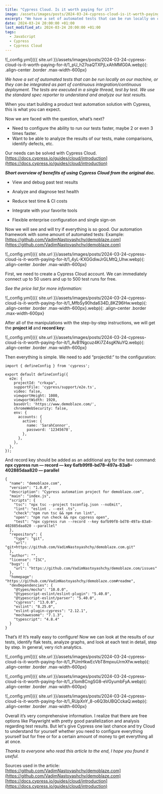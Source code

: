 ```yaml
---
title: "Cypress Cloud. Is it worth paying for it?"
image: /assets/images/posts/2024-03-24-cypress-cloud-is-it-worth-paying-for-it/1_pU_h27oaQTXPjLxAhMMG0A.webp
excerpt: "We have a set of automated tests that can be run locally on our machine, or they can be integrated as part of continuous integration/continuous deployment. The tests are executed in a single thread, test by test. We use the standard spec reporter to understand and analyze our test results..."
date: 2024-03-24 20:00:00 +01:00
last_modified_at: 2024-03-24 20:00:00 +01:00
tags:
  - JavaScript
  - Cypress
  - Cypress Cloud
---
```


![_config.yml]({{ site.url }}/assets/images/posts/2024-03-24-cypress-cloud-is-it-worth-paying-for-it/1_pU_h27oaQTXPjLxAhMMG0A.webp){: .align-center .border .max-width-600px}

*We have a set of automated tests that can be run locally on our machine, or they can be integrated as part of continuous integration/continuous deployment. The tests are executed in a single thread, test by test. We use the standard spec reporter to understand and analyze our test results.*

When you start building a product test automation solution with Cypress, this is what you can expect.

Now we are faced with the question, what’s next?

- Need to configure the ability to run our tests faster, maybe 2 or even 3 times faster.
- Want to be able to analyze the results of our tests, make comparisons, identify defects, etc.

Our needs can be solved with Cypress Cloud.
[https://docs.cypress.io/guides/cloud/introduction](https://docs.cypress.io/guides/cloud/introduction)

***Short overview of benefits of using Cypress Cloud from the original doc.***

- View and debug past test results

- Analyze and diagnose test health

- Reduce test time & CI costs

- ​Integrate with your favorite tools

- Flexible enterprise configuration and single sign-on

Now we will see and will try if everything is so good.
Our automation framework with some amount of automated tests:
Example:
[https://github.com/VadimNastoyashchy/demoblaze.com](https://github.com/VadimNastoyashchy/demoblaze.com)

![_config.yml]({{ site.url }}/assets/images/posts/2024-03-24-cypress-cloud-is-it-worth-paying-for-it/1_4yL-KXGGdiwJrGLMtQ_Uhw.webp){: .align-center .border .max-width-600px}

First, we need to create a Cypress Cloud account. We can immediately connect up to 50 users and up to 500 test runs for free.

*See the price list for more information:*

![_config.yml]({{ site.url }}/assets/images/posts/2024-03-24-cypress-cloud-is-it-worth-paying-for-it/1_MfbSy90hda634D_8KZ96Hw.webp){: .align-center .border .max-width-600px}.webp){: .align-center .border .max-width-600px}

After all of the manipulations with the step-by-step instructions, we will get the **project id** and **record key**:

![_config.yml]({{ site.url }}/assets/images/posts/2024-03-24-cypress-cloud-is-it-worth-paying-for-it/1_AvB1Ngcuz4Ki7Z4sgKNuYQ.webp){: .align-center .border .max-width-600px}

Then everything is simple. We need to add “projectId:“ to the configuration:

```
import { defineConfig } from 'cypress';

export default defineConfig({
  e2e: {
    projectId: "crkxpa",
    supportFile: 'cypress/support/e2e.ts',
    video: false,
    viewportHeight: 1080,
    viewportWidth: 1920,
    baseUrl: 'https://www.demoblaze.com/',
    chromeWebSecurity: false,
    env: {
      accounts: {
        active: {
          name: 'SarahConnor',
          password: '12345678',
        },
      },
    },
  },
});
```

And record key should be added as an additional arg for the test command:
**npx cypress run — record — key 6afb99f8-bd78–497a-83a8–402885daa820 — parallel**

```
{
  "name": "demoblaze.com",
  "version": "1.0.0",
  "description": "Cypress automation project for demoblaze.com",
  "main": "index.js",
  "scripts": {
    "tsc": "npx tsc --project tsconfig.json --noEmit",
    "lint": "eslint . --ext .ts",
    "check":"npm run tsc && npm run lint",
    "open": "npm run check && npx cypress open",
    "test": "npx cypress run --record --key 6afb99f8-bd78-497a-83a8-402885daa820 --parallel"
  },
  "repository": {
    "type": "git",
    "url": "git+https://github.com/VadimNastoyashchy/demoblaze.com.git"
  },
  "author": "",
  "license": "ISC",
  "bugs": {
    "url": "https://github.com/VadimNastoyashchy/demoblaze.com/issues"
  },
  "homepage": "https://github.com/VadimNastoyashchy/demoblaze.com#readme",
  "devDependencies": {
    "@types/mocha": "10.0.0",
    "@typescript-eslint/eslint-plugin": "5.40.0",
    "@typescript-eslint/parser": "5.40.0",
    "cypress": "13.0.0",
    "eslint": "8.25.0",
    "eslint-plugin-cypress": "2.12.1",
    "mochawesome": "7.1.3",
    "typescript": "4.8.4"
  }
}
```

That’s it! It’s really easy to configure!
Now we can look at the results of our tests, identify flak tests, analyze graphs, and look at each test in detail, step by step. In general, very rich analytics.

![_config.yml]({{ site.url }}/assets/images/posts/2024-03-24-cypress-cloud-is-it-worth-paying-for-it/1_PUmHkwEcVbT8mpxuUrmXfw.webp){: .align-center .border .max-width-600px}

![_config.yml]({{ site.url }}/assets/images/posts/2024-03-24-cypress-cloud-is-it-worth-paying-for-it/1_z1om8CngSG8-eVGyumbFyA.webp){: .align-center .border .max-width-600px}

![_config.yml]({{ site.url }}/assets/images/posts/2024-03-24-cypress-cloud-is-it-worth-paying-for-it/1_RUpXnY_8-o6Q3bUBQCckaQ.webp){: .align-center .border .max-width-600px}

Overall it’s very comprehensive information. I realize that there are free options like Playwright with pretty good parallelization and analysis regarding test results. But let's give Cypress one last chance and try Cloud to understand for yourself whether you need to configure everything yourself but for free or for a certain amount of money to get everything all at once.

*Thanks to everyone who read this article to the end, I hope you found it useful.*

Sources used in the article:
[https://github.com/VadimNastoyashchy/demoblaze.com](https://github.com/VadimNastoyashchy/demoblaze.com)
[https://docs.cypress.io/guides/cloud/introduction](https://docs.cypress.io/guides/cloud/introduction)